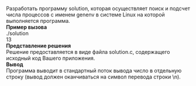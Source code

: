 Разработать программу solution, которая осуществляет поиск и подсчет числа процессов с именем genenv в системе Linux на которой выполняется программа.   
**Пример вызова**  
./solution  
13  
**Представление решения**  
Решение предоставляется в виде файла solution.c, содержащего исходный код Вашего приложения.  
**Вывод**   
Программа выводит в стандартный поток вывода число в отдельную строку (вывод должен оканчиваться на символ перевода строки \n).  

